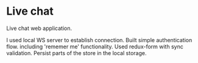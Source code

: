 # Live chat

Live chat web application. 

I used local WS server to establish connection.
Built simple authentication flow. including 'rememer me' functionality.
Used redux-form with sync validation.
Persist parts of the store in the local storage.
